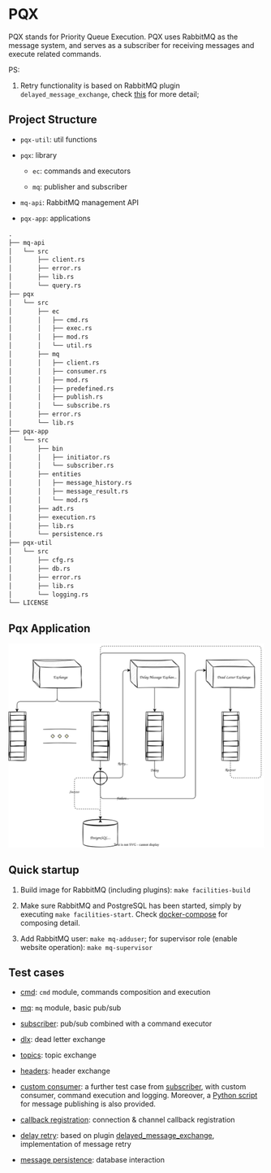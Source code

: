 # PQX

PQX stands for Priority Queue Execution. PQX uses RabbitMQ as the message system, and serves as a subscriber for receiving messages and execute related commands.

PS:

1. Retry functionality is based on RabbitMQ plugin `delayed_message_exchange`, check [this](https://github.com/rabbitmq/rabbitmq-delayed-message-exchange) for more detail;

## Project Structure

- `pqx-util`: util functions

- `pqx`: library

  - `ec`: commands and executors

  - `mq`: publisher and subscriber

- `mq-api`: RabbitMQ management API

- `pqx-app`: applications

```txt
.
├── mq-api
│   └── src
│       ├── client.rs
│       ├── error.rs
│       ├── lib.rs
│       └── query.rs
├── pqx
│   └── src
│       ├── ec
│       │   ├── cmd.rs
│       │   ├── exec.rs
│       │   ├── mod.rs
│       │   └── util.rs
│       ├── mq
│       │   ├── client.rs
│       │   ├── consumer.rs
│       │   ├── mod.rs
│       │   ├── predefined.rs
│       │   ├── publish.rs
│       │   └── subscribe.rs
│       ├── error.rs
│       └── lib.rs
├── pqx-app
│   └── src
│       ├── bin
│       │   ├── initiator.rs
│       │   └── subscriber.rs
│       ├── entities
│       │   ├── message_history.rs
│       │   ├── message_result.rs
│       │   └── mod.rs
│       ├── adt.rs
│       ├── execution.rs
│       ├── lib.rs
│       └── persistence.rs
├── pqx-util
│   └── src
│       ├── cfg.rs
│       ├── db.rs
│       ├── error.rs
│       ├── lib.rs
│       └── logging.rs
└── LICENSE
```

## Pqx Application

![app](./app.svg)

## Quick startup

1. Build image for RabbitMQ (including plugins): `make facilities-build`

1. Make sure RabbitMQ and PostgreSQL has been started, simply by executing `make facilities-start`. Check [docker-compose](./docker/facilities/docker-compose.yml) for composing detail.

1. Add RabbitMQ user: `make mq-adduser`; for supervisor role (enable website operation): `make mq-supervisor`

## Test cases

- [cmd](./pqx/tests/test_cmd.rs): `cmd` module, commands composition and execution

- [mq](./pqx/tests/test_mq.rs): `mq` module, basic pub/sub

- [subscriber](./pqx/tests/test_subscriber.rs): pub/sub combined with a command executor

- [dlx](./pqx/tests/test_dlx.rs): dead letter exchange

- [topics](./pqx/tests/test_topics.rs): topic exchange

- [headers](./pqx/tests/test_headers.rs): header exchange

- [custom consumer](./pqx/tests/test_consumer.rs): a further test case from [subscriber](./pqx/tests/test_subscriber.rs), with custom consumer, command execution and logging. Moreover, a [Python script](./scripts/test_consumer_pub.py) for message publishing is also provided.

- [callback registration](./pqx/tests/test_callback.rs): connection & channel callback registration

- [delay retry](./pqx/tests/test_retry.rs): based on plugin [delayed_message_exchange](https://github.com/rabbitmq/rabbitmq-delayed-message-exchange), implementation of message retry

- [message persistence](./pqx-app/tests/test_persistence.rs): database interaction
